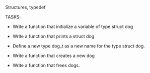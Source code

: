 Structures, typedef

TASKS:

* Write a function that initialize a variable of type struct dog

* Write a function that prints a struct dog

* Define a new type dog_t as a new name for the type struct dog.

* Write a function that creates a new dog

* Write a function that frees dogs.
